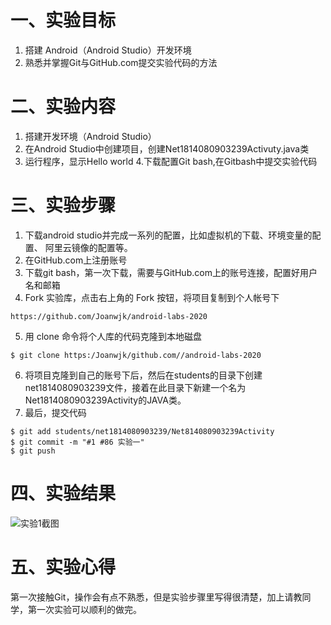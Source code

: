 # 一、实验目标 

1. 搭建 Android（Android Studio）开发环境
2. 熟悉并掌握Git与GitHub.com提交实验代码的方法

# 二、实验内容
1. 搭建开发环境（Android Studio）
2. 在Android Studio中创建项目，创建Net1814080903239Activuty.java类
3. 运行程序，显示Hello world
4.下载配置Git bash,在Gitbash中提交实验代码

# 三、实验步骤
1. 下载android studio并完成一系列的配置，比如虚拟机的下载、环境变量的配置、
    阿里云镜像的配置等。
2. 在GitHub.com上注册账号
3. 下载git bash，第一次下载，需要与GitHub.com上的账号连接，配置好用户名和邮箱
4. Fork 实验库，点击右上角的 Fork 按钮，将项目复制到个人帐号下
```  
https://github.com/Joanwjk/android-labs-2020  
```  
5. 用 clone 命令将个人库的代码克隆到本地磁盘 
```   
$ git clone https:/Joanwjk/github.com//android-labs-2020
```   
6. 将项目克隆到自己的账号下后，然后在students的目录下创建net1814080903239文件，接着在此目录下新建一个名为Net1814080903239Activity的JAVA类。
7. 最后，提交代码
```  
$ git add students/net1814080903239/Net814080903239Activity
$ git commit -m "#1 #86 实验一"
$ git push
```  

# 四、实验结果
![实验1截图](https://raw.githubusercontent.com/Joanwjk/android-labs-2020/master/students/net1814080903239/sy1.png)
# 五、实验心得
第一次接触Git，操作会有点不熟悉，但是实验步骤里写得很清楚，加上请教同学，第一次实验可以顺利的做完。


